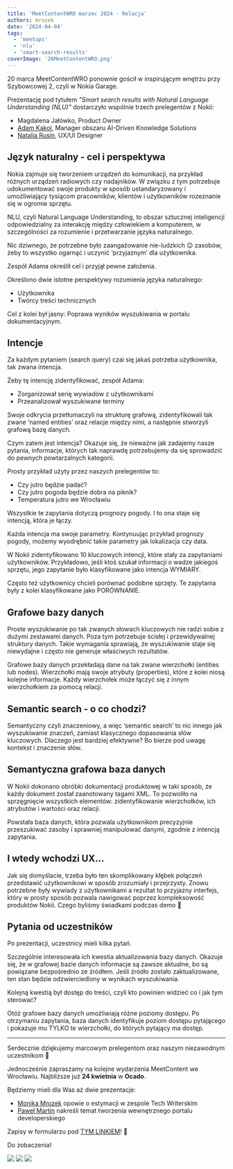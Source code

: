 ```yaml
---
title: 'MeetContentWRO marzec 2024 - Relacja'
authors: mrozek
date: '2024-04-04'
tags:
  - 'meetups'
  - 'nlu'
  - 'smart-search-results'
coverImage: '26MeetContentWRO.png'
---
```


20 marca MeetContentWRO ponownie gościł w inspirującym wnętrzu przy Szybowcowej
2, czyli w Nokia Garage.

Prezentację pod tytułem _"Smart search results with Natural Language
Understanding (NLU)"_ dostarczyło wspólnie trzech prelegentów z Nokii:

<!--truncate-->

- Magdalena Jałówko, Product Owner
- [Adam Kąkol](https://www.linkedin.com/in/adam-kakol-14753b135/), Manager
  obszaru AI-Driven Knowledge Solutions
- [Natalia Rusin](https://www.linkedin.com/in/natalia-rusin-237930221/), UX/UI
  Designer

## Język naturalny - cel i perspektywa

Nokia zajmuje się tworzeniem urządzeń do komunikacji, na przykład różnych
urządzeń radiowych czy nadajników. W związku z tym potrzebuje udokumentować
swoje produkty w sposób ustandaryzowany i umożliwiający tysiącom pracowników,
klientów i użytkowników rozeznanie się w ogromie sprzętu.

NLU, czyli Natural Language Understanding, to obszar sztucznej inteligencji
odpowiedzialny za interakcję między człowiekiem a komputerem, w szczególności za
rozumienie i przetwarzanie języka naturalnego.

Nic dziwnego, że potrzebne było zaangażowanie nie-ludzkich 😉 zasobów, żeby to
wszystko ogarnąć i uczynić ‘przyjaznym’ dla użytkownika.

Zespół Adama określił cel i przyjął pewne założenia.

Określono dwie istotne perspektywy rozumienia języka naturalnego:

- Użytkownika
- Twórcy treści technicznych

Cel z kolei był jasny: Poprawa wyników wyszukiwania w portalu dokumentacyjnym.

## Intencje

Za każdym pytaniem (search query) czai się jakaś potrzeba użytkownika, tak zwana
intencja.

Żeby tę intencję zidentyfikować, zespół Adama:

- Zorganizował serię wywiadów z użytkownikami
- Przeanalizował wyszukiwane terminy

Swoje odkrycia przetłumaczyli na strukturę grafową, zidentyfikowali tak zwane
‘named entities’ oraz relacje między nimi, a następnie stworzyli grafową bazę
danych.

Czym zatem jest intencja? Okazuje się, że nieważne jak zadajemy nasze pytania,
informacje, których tak naprawdę potrzebujemy da się sprowadzić do pewnych
powtarzalnych kategorii.

Prosty przykład użyty przez naszych prelegentów to:

- Czy jutro będzie padać?
- Czy jutro pogoda będzie dobra na piknik?
- Temperatura jutro we Wrocławiu

Wszystkie te zapytania dotyczą prognozy pogody. I to ona staje się intencją,
która je łączy.

Każda intencja ma swoje parametry. Kontynuując przykład prognozy pogody, możemy
wyodrębnić takie parametry jak lokalizacja czy data.

W Nokii zidentyfikowano 10 kluczowych intencji, które stały za zapytaniami
użytkowników. Przykładowo, jeśli ktoś szukał informacji o wadze jakiegoś
sprzętu, jego zapytanie było klasyfikowane jako intencja WYMIARY.

Często też użytkownicy chcieli porównać podobne sprzęty. Te zapytania były z
kolei klasyfikowane jako PORÓWNANIE.

## Grafowe bazy danych

Proste wyszukiwanie po tak zwanych słowach kluczowych nie radzi sobie z dużymi
zestawami danych. Poza tym potrzebuje ścisłej i przewidywalnej struktury danych.
Takie wymagania sprawiają, że wyszukiwanie staje się niewydajne i często nie
generuje właściwych rezultatów.

Grafowe bazy danych przekładają dane na tak zwane wierzchołki (entities lub
nodes). Wierzchołki mają swoje atrybuty (properties), które z kolei niosą
kolejne informacje. Każdy wierzchołek może łączyć się z innym wierzchołkiem za
pomocą relacji.

## Semantic search - o co chodzi?

Semantyczny czyli znaczeniowy, a więc ‘semantic search’ to nic innego jak
wyszukiwanie znaczeń, zamiast klasycznego dopasowania słów kluczowych. Dlaczego
jest bardziej efektywne? Bo bierze pod uwagę kontekst i znaczenie słów.

## Semantyczna grafowa baza danych

W Nokii dokonano obróbki dokumentacji produktowej w taki sposób, że każdy
dokument został zaanotowany tagami XML. To pozwoliło na sprzęgnięcie wszystkich
elementów: zidentyfikowanie wierzchołków, ich atrybutów i wartości oraz relacji.

Powstała baza danych, która pozwala użytkownikom precyzyjnie przeszukiwać zasoby
i sprawniej manipulować danymi, zgodnie z intencją zapytania.

## I wtedy wchodzi UX...

Jak się domyślacie, trzeba było ten skomplikowany kłębek połączeń przedstawić
użytkownikowi w sposób zrozumiały i przejrzysty. Znowu potrzebne były wywiady z
użytkownikami a rezultat to przyjazny interfejs, który w prosty sposób pozwala
nawigować poprzez kompleksowość produktów Nokii. Czego byliśmy świadkami podczas
demo 🤩

## Pytania od uczestników

Po prezentacji, uczestnicy mieli kilka pytań.

Szczególnie interesowała ich kwestia aktualizowania bazy danych. Okazuje się, że
w grafowej bazie danych informacje są zawsze aktualne, bo są powiązane
bezpośrednio ze źródłem. Jeśli źródło zostało zaktualizowane, ten stan będzie
odzwierciedlony w wynikach wyszukiwania.

Kolejną kwestią był dostęp do treści, czyli kto powinien widzieć co i jak tym
sterować?

Otóż grafowe bazy danych umożliwiają różne poziomy dostępu. Po otrzymaniu
zapytania, baza danych identyfikuje poziom dostępu pytającego i pokazuje mu
TYLKO te wierzchołki, do których pytający ma dostęp.

---

Serdecznie dziękujemy marcowym prelegentom oraz naszym niezawodnym uczestnikom
🙌

Jednocześnie zapraszamy na kolejne wydarzenia MeetContent we Wrocławiu.
Najbliższe już **24 kwietnia** w **Ocado**.

Będziemy mieli dla Was aż dwie prezentacje:

- [Monika Mrozek](https://www.linkedin.com/in/monika-mrozek/) opowie o estymacji
  w zespole Tech Writerskim
- [Paweł Martin](https://www.linkedin.com/in/pawel-martin/) nakreśli temat
  tworzenia wewnętrznego portalu developerskiego

Zapisy w formularzu pod [TYM LINKIEM](https://forms.gle/EdBRk7avUJ8QHjre7)! 👋

Do zobaczenia!

![](images/MC26.jpg) ![](images/MC26_2.jpg) ![](images/MC26_1.jpg)
